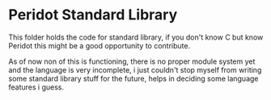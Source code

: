 # Peridot Standard Library
This folder holds the code for standard library, if you don't know C but know Peridot this might be a good opportunity to contribute.

As of now non of this is functioning, there is no proper module system yet and the language is very incomplete, i just couldn't stop myself from writing some standard library stuff for the future, helps in deciding some language features i guess.
